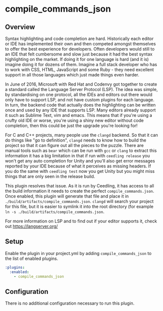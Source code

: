 # compile_commands_json

## Overview

Syntax highlighting and code completion are hard. Historically each editor or IDE has implemented their own and then competed amongst themselves to offer the best experience for developers. Often developers would still to an IDE that felt cumbersome and slow just because it had the best syntax highlighting on the market. If doing it for one language is hard (and it is) imagine doing it for dozens of them. Imagine a full stack developer who has to work with CSS, HTML, JavaScript and some Ruby - they need excellent support in all those languages which just made things even harder.

In June of 2016, Microsoft with Red Hat and Codenvy got together to create a standard called the Language Server Protocol (LSP). The idea was simple, by standardising on one protocol, all the IDEs and editors out there would only have to support LSP, and not have custom plugins for each language. In turn, the backend code that actually does the highlighting can be written once and used by any IDE that supports LSP. Many editors already support it such as Sublime Text, vim and emacs. This means that if you're using a crufty old IDE or worse, you're using a shiny new editor without code completion, then this could be just the upgrade you're looking for!

For C and C++ projects, many people use the `clangd` backend. So that it can do things like "go to definition", `clangd` needs to know how to build the project so that it can figure out all the pieces to the puzzle. There are manual tools such as `bear` which can be run with `gcc` or `clang` to extract this information it has a big limitation in that if run with `ceedling release` you won't get any auto completion for Unity and you'll also get error messages reported by your IDE because of what it perceives as missing headers. If you do the same with `ceedling test` now you get Unity but you might miss things that are only seen in the release build.

This plugin resolves that issue. As it is run by Ceedling, it has access to all the build information it needs to create the perfect `compile_commands.json`. Once enabled, this plugin will generate that file and place it in `./build/artifacts/compile_commands.json`. `clangd` will search your project for this file, but it is easier to symlink it into the root directory (for example `ln -s ./build/artifacts/compile_commands.json`.

For more information on LSP and to find out if your editor supports it, check out https://langserver.org/

## Setup

Enable the plugin in your project.yml by adding `compile_commands_json` to the list
of enabled plugins.

```YAML
:plugins:
  :enabled:
    - compile_commands_json
```

## Configuration

There is no additional configuration necessary to run this plugin.
